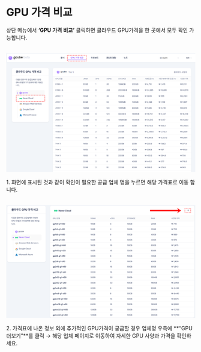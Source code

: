 # **GPU 가격 비교**

상단 메뉴에서 **‘GPU 가격 비교’** 클릭하면 클라우드 GPU가격을 한 곳에서 모두 확인 가능합니다. <br><br>

![GPU 가격 비교 메인 화면 이미지.PNG](img/gpu-price-comparison/GPU%20가격%20비교%20메인%20화면%20이미지.PNG)

1\. 화면에 표시된 것과 같이 확인이 필요한 공급 업체 명을 누르면 해당 가격표로 이동 합니다. <br><br>

![GPU 가격 비교 회사별 이미지.PNG](img/gpu-price-comparison/GPU%20가격%20비교%20회사별%20이미지.PNG)

2\. 가격표에 나온 정보 외에 추가적인 GPU가격이 궁금할 경우 업체명 우측에 **“GPU 더보기”**를 클릭 → 해당 업체 페이지로 이동하여 자세한 GPU 사양과 가격을 확인하세요.<br>
